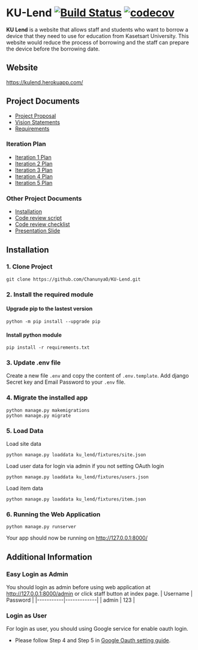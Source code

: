 # KU-Lend [![Build Status](https://app.travis-ci.com/ChanunyaO/KU-Lend.svg?branch=main)](https://app.travis-ci.com/ChanunyaO/KU-Lend) [![codecov](https://codecov.io/gh/ChanunyaO/KU-Lend/branch/main/graph/badge.svg?token=D2QMNSGSLR)](https://codecov.io/gh/ChanunyaO/KU-Lend)
**KU Lend** is a website that allows staff and students who want to borrow a device that they need to use for education from  Kasetsart University.
This website would reduce the process of borrowing and the staff can prepare the device before the borrowing date.
## Website
https://kulend.herokuapp.com/

## Project Documents
- [Project Proposal](https://docs.google.com/document/d/18DNwVxQcKQvN0N8rRKgnOtL1MDYuPid4YDb4Yc0R-DY/edit?usp=sharing)
- [Vision Statements](https://github.com/ChanunyaO/KU-Lend/wiki/Vision-Statement)
- [Requirements](https://github.com/ChanunyaO/KU-Lend/wiki/Requirements)

### Iteration Plan
- [Iteration 1 Plan](https://github.com/ChanunyaO/KU-Lend/wiki/Iteration-1-Plan)
- [Iteration 2 Plan](https://github.com/ChanunyaO/KU-Lend/wiki/Iteration-2-Plan)
- [Iteration 3 Plan](https://github.com/ChanunyaO/KU-Lend/wiki/Iteration-3-Plan)
- [Iteration 4 Plan](https://github.com/ChanunyaO/KU-Lend/wiki/Iteration-4-Plan)
- [Iteration 5 Plan](https://github.com/ChanunyaO/KU-Lend/wiki/Iteration-5-Plan)

### Other Project Documents
- [Installation](https://github.com/ChanunyaO/KU-Lend/wiki/Installation)
- [Code review script](https://github.com/ChanunyaO/KU-Lend/wiki/Code-Review-Script)
- [Code review checklist](https://github.com/ChanunyaO/KU-Lend/wiki/Checklist)
- [Presentation Slide](https://www.canva.com/design/DAEwV5Og3q4/zDggUF6x-aQ0qn3zyTNHxQ/view?utm_content=DAEwV5Og3q4&utm_campaign=designshare&utm_medium=link&utm_source=publishsharelink)

## Installation
### 1. Clone Project
```
git clone https://github.com/ChanunyaO/KU-Lend.git
```
### 2. Install the required module
#### Upgrade pip to the lastest version
```
python -m pip install --upgrade pip
```
#### Install python module
```
pip install -r requirements.txt
```
### 3. Update .env file
Create a new file `.env` and copy the content of `.env.template`. Add django Secret key and Email Password to your `.env` file.
### 4. Migrate the installed app
```
python manage.py makemigrations
python manage.py migrate
```
### 5. Load Data
Load site data
```
python manage.py loaddata ku_lend/fixtures/site.json
```
Load user data for login via admin if you not setting OAuth login
```
python manage.py loaddata ku_lend/fixtures/users.json
```
Load item data
```
python manage.py loaddata ku_lend/fixtures/item.json
```
### 6. Running the Web Application
```
python manage.py runserver
```
Your app should now be running on http://127.0.0.1:8000/

## Additional Information
### Easy Login as Admin
You should login as admin before using web application at http://127.0.0.1:8000/admin or click staff button at index page.
| Username  | Password    |
|-----------|-------------|
| admin     | 123         |

### Login as User
For login as user, you should using Google service for enable oauth login.
- Please follow Step 4 and Step 5 in [Google Oauth setting guide](https://www.section.io/engineering-education/django-google-oauth/).
